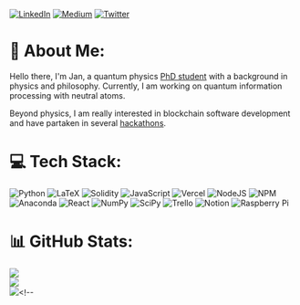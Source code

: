 [![LinkedIn](https://img.shields.io/badge/LinkedIn-%230077B5.svg?logo=linkedin&logoColor=white)](https://linkedin.com/in/jan-ole-ernst-44b568190/) [![Medium](https://img.shields.io/badge/Medium-12100E?logo=medium&logoColor=white)](https://medium.com/@ernst.jo99) [![Twitter](https://img.shields.io/badge/Twitter-%231DA1F2.svg?logo=Twitter&logoColor=white)](https://twitter.com/jan_o_e) 


# 💫 About Me:
Hello there, I'm Jan, a quantum physics [PhD student](https://www.physics.ox.ac.uk/our-people/ernst) with a background in physics and philosophy. Currently, I am working on quantum information processing with neutral atoms. 

Beyond physics, I am really interested in blockchain software development and have partaken in several [hackathons](https://ethglobal.com/showcase/retr0x-2p73o).

# 💻 Tech Stack:
![Python](https://img.shields.io/badge/python-3670A0?style=for-the-badge&logo=python&logoColor=ffdd54) ![LaTeX](https://img.shields.io/badge/latex-%23008080.svg?style=for-the-badge&logo=latex&logoColor=white) ![Solidity](https://img.shields.io/badge/Solidity-%23363636.svg?style=for-the-badge&logo=solidity&logoColor=white) ![JavaScript](https://img.shields.io/badge/javascript-%23323330.svg?style=for-the-badge&logo=javascript&logoColor=%23F7DF1E) ![Vercel](https://img.shields.io/badge/vercel-%23000000.svg?style=for-the-badge&logo=vercel&logoColor=white) ![NodeJS](https://img.shields.io/badge/node.js-6DA55F?style=for-the-badge&logo=node.js&logoColor=white) ![NPM](https://img.shields.io/badge/NPM-%23000000.svg?style=for-the-badge&logo=npm&logoColor=white) ![Anaconda](https://img.shields.io/badge/Anaconda-%2344A833.svg?style=for-the-badge&logo=anaconda&logoColor=white) ![React](https://img.shields.io/badge/react-%2320232a.svg?style=for-the-badge&logo=react&logoColor=%2361DAFB) ![NumPy](https://img.shields.io/badge/numpy-%23013243.svg?style=for-the-badge&logo=numpy&logoColor=white) ![SciPy](https://img.shields.io/badge/SciPy-%230C55A5.svg?style=for-the-badge&logo=scipy&logoColor=%white) ![Trello](https://img.shields.io/badge/Trello-%23026AA7.svg?style=for-the-badge&logo=Trello&logoColor=white) ![Notion](https://img.shields.io/badge/Notion-%23000000.svg?style=for-the-badge&logo=notion&logoColor=white) ![Raspberry Pi](https://img.shields.io/badge/-RaspberryPi-C51A4A?style=for-the-badge&logo=Raspberry-Pi)

# 📊 GitHub Stats:
![](https://github-readme-stats.vercel.app/api?username=jan-o-e&theme=dark&hide_border=false&include_all_commits=true&count_private=true)<br/>
![](https://github-readme-streak-stats.herokuapp.com/?user=jan-o-e&theme=dark&hide_border=false)<br/>
![](https://github-readme-stats.vercel.app/api/top-langs/?username=jan-o-e&theme=dark&hide_border=false&include_all_commits=true&count_private=true&layout=compact)<!--

